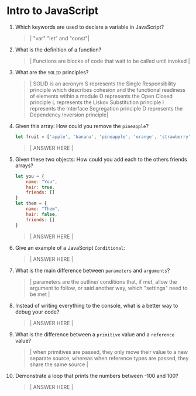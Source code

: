 # Intro to JavaScript
01. Which keywords are used to declare a variable in JavaScript?

    > | "var" "let" and "const"|

02. What is the definition of a function?

    > | Functions are blocks of code that wait to be called until invoked |

03. What are the `SOLID` principles?

    > |  SOLID is an acronym 
S represents the Single Responsibility principle which describes cohesion and the functional readiness of elements within a module
O represents the Open Closed principle 
L represents the Liskov Substitution principle
I represents the Interface Segregation principle
D represents the Dependency Inversion principle|

04. Given this array: How could you remove the `pineapple`?

    ```js
    let fruit = ['apple', 'banana', 'pineapple', 'orange', 'strawberry']
    ```

    > | ANSWER HERE |

05. Given these two objects: How could you add each to the others friends arrays?

    ```js
    let you = {
        name: "You",
        hair: true,
        friends: []
    }
    let them = {
        name: "Them",
        hair: false,
        friends: []
    }
    ```

    > | ANSWER HERE |

06. Give an example of a JavaScript `Conditional`:

    > | ANSWER HERE |

07. What is the main difference between `parameters` and `arguments`?

    > | parameters are the outline/ conditions that, if met, allow the argument to follow, or said another way, which "settings" need to be met |

08. Instead of writing everything to the console, what is a better way to debug your code?

    > | ANSWER HERE |

09. What is the difference between a `primitive` value and a `reference` value?

    > | when primitives are passed, they only move their value to a new separate source, whereas when reference types are passed, they share the same source |

10. Demonstrate a loop that prints the numbers between -100 and 100?

    > | ANSWER HERE |
